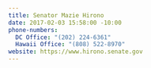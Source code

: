 ```yaml
---
title: Senator Mazie Hirono
date: 2017-02-03 15:58:00 -10:00
phone-numbers:
  DC Office: "(202) 224-6361"
  Hawaii Office: "(808) 522-8970"
website: https://www.hirono.senate.gov
---
```


